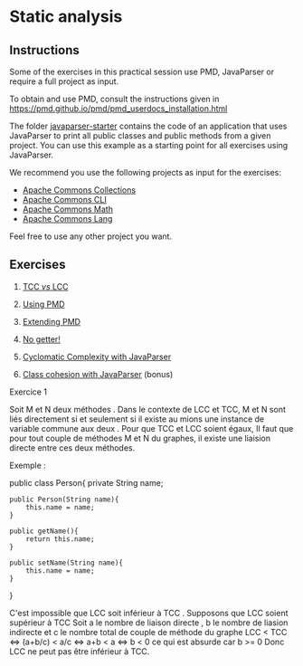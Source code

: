 # Static analysis

## Instructions

Some of the exercises in this practical session use PMD, JavaParser or require a full project as input.

To obtain and use PMD, consult the instructions given in https://pmd.github.io/pmd/pmd_userdocs_installation.html

The folder [javaparser-starter](code/javaparser-starter) contains the code of an application that uses JavaParser to print all public classes and public methods from a given project. You can use this example as a starting point for all exercises using JavaParser.

We recommend you use the following projects as input for the exercises:

- [Apache Commons Collections](https://github.com/apache/commons-collections)
- [Apache Commons CLI](https://github.com/apache/commons-cli)
- [Apache Commons Math](https://github.com/apache/commons-math)
- [Apache Commons Lang](https://github.com/apache/commons-lang)

Feel free to use any other project you want.

## Exercises

1. [TCC *vs* LCC](exercises/tcc-vs-lcc.md)

2. [Using PMD](exercises/using-pmd.md)

3. [Extending PMD](exercises/extending-pmd.md)

4. [No getter!](exercises/no-getter.md)

5. [Cyclomatic Complexity with JavaParser](exercises/jp-cc.md) 

6. [Class cohesion with JavaParser](exercises/jp-tcc.md) (bonus)


Exercice 1

Soit M et N deux méthodes .
Dans le contexte de LCC et TCC, M et N sont liés directement si et seulement si il existe au mions une instance de variable commune aux deux . 
Pour que TCC et LCC soient égaux, Il faut que pour tout couple de méthodes M et N du graphes, il existe une liaision directe entre ces deux méthodes.

Exemple :

public class Person{
    private String name;

    public Person(String name){
        this.name = name;
    }

    public getName(){
        return this.name;
    }

    public setName(String name){
        this.name = name;
    }
}


C'est impossible que LCC soit inférieur à TCC .
Supposons que LCC soient supérieur à TCC
Soit a le nombre de liaison directe , b le nombre de liasion indirecte et c le nombre total de couple de méthode du graphe
LCC < TCC <=> (a+b/c)  < a/c <=> a+b < a <=> b < 0 ce qui est absurde car b >= 0 
Donc LCC ne peut pas être inférieur à TCC.